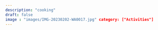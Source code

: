 ```yaml
---
description: "cooking"
draft: false
image : "images/IMG-20230202-WA0017.jpg" category: ["Activities"] 
---
```

